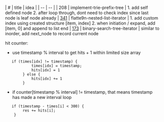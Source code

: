 
| # | title | idea |
| -- | -- |
| 208 | implement-trie-prefix-tree | 1. add self defined node 2. after loop through, dont need to check index since last node is leaf node already
| [341](https://leetcode.com/problems/flatten-nested-list-iterator/description/) | flatte9n-nested-list-iterator | 1. add custom index using created structure [item, index] 2. when initiation / expand, add [item, 0] and append to list end
| [173](https://leetcode.com/problems/binary-search-tree-iterator/description/) | binary-search-tree-iterator | similar to inorder, add next_node to record current node



hit counter:

- use timestamp % interval to get hits + 1 within limited size array
```
   if (times[idx] != timestamp) {
            times[idx] = timestamp;
            hits[idx] = 1
        } else {
            hits[idx] += 1
        }
```
- if counter[timestamp % interval] != timestamp, that means timestamp has made a new interval loop
```
   if (timestamp - times[i] < 300) {
        res += hits[i];
    }
```

